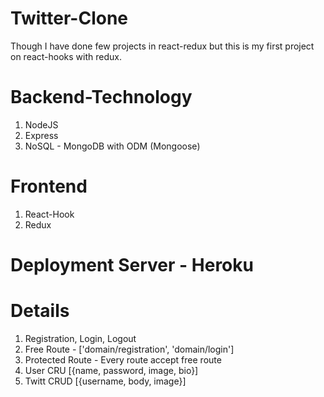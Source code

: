 # Twitter-Clone 
Though I have done few projects in react-redux but this is my first project on react-hooks with redux. 

# Backend-Technology 
1. NodeJS 
2. Express 
3. NoSQL - MongoDB with ODM (Mongoose)

# Frontend 
1. React-Hook 
2. Redux 

# Deployment Server - Heroku 

# Details 
1. Registration, Login, Logout 
2. Free Route - ['domain/registration', 'domain/login'] 
3. Protected Route - Every route accept free route 
4. User CRU [{name, password, image, bio}] 
5. Twitt CRUD [{username, body, image}] 
